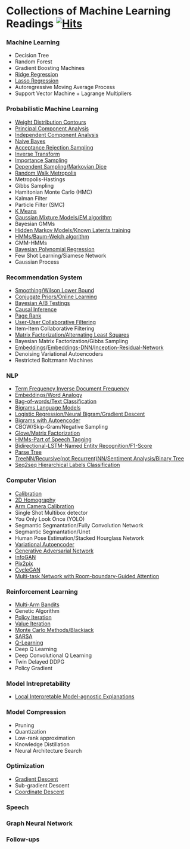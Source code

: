 # Collections of Machine Learning Readings [![Hits](https://hits.seeyoufarm.com/api/count/incr/badge.svg?url=https%3A%2F%2Fgithub.com%2Fzcemycl%2Fmlreading-hub&count_bg=%2379C83D&title_bg=%23555555&icon=&icon_color=%23E7E7E7&title=hits&edge_flat=false)](https://hits.seeyoufarm.com)

### Machine Learning
* Decision Tree
* Random Forest
* Gradient Boosting Machines
* [Ridge Regression](notes/ml/Ridge-Regression.ipynb)
* [Lasso Regression](notes/ml/Lasso-Regression.ipynb)
* Autoregressive Moving Average Process
* Support Vector Machine + Lagrange Multipliers

### Probabilistic Machine Learning
* [Weight Distribution Contours](notes/pml/Distribution-Contour.ipynb)
* [Principal Component Analysis](https://github.com/zcemycl/ProbabilisticPerspectiveMachineLearning/blob/master/Machine%20Learning%20A%20Probabilistic%20Perspective/12LatentLinearModels/F12.5/12.5pcaImageDemo.ipynb)
* [Independent Component Analysis](https://github.com/zcemycl/ProbabilisticPerspectiveMachineLearning/blob/master/Machine%20Learning%20A%20Probabilistic%20Perspective/12LatentLinearModels/F12.20/12.20icaDemo.ipynb)
* [Naive Bayes](https://github.com/zcemycl/ProbabilisticPerspectiveMachineLearning/blob/master/Machine%20Learning%20A%20Probabilistic%20Perspective/3GMDD/F3.8/3.8naiveBayesBowDemo.ipynb)
* [Acceptance Rejection Sampling](notes/Acceptance-Rejection.ipynb)
* [Inverse Transform](notes/Inverse-Transform-Sampling.ipynb)
* [Importance Sampling](notes/ImportanceSampling.ipynb)
* [Dependent Sampling/Markovian Dice](notes/DependentSampling.ipynb)
* [Random Walk Metropolis](notes/Random-Walk-Metropolis.ipynb)
* Metropolis-Hastings
* Gibbs Sampling
* Hamitonian Monte Carlo (HMC)
* Kalman Filter
* Particle Filter (SMC)
* [K Means](notes/K-Means.ipynb)
* [Gaussian Mixture Models/EM algorithm](notes/EM-GMM2.ipynb)
* Bayesian GMMs 
* [Hidden Markov Models/Known Latents training](notes/HMM_visible.ipynb)
* [HMMs/Baum-Welch algorithm](notes/EM_HMM_Sequence.ipynb) 
* GMM-HMMs
* [Bayesian Polynomial Regression](https://github.com/zcemycl/ProbabilisticPerspectiveMachineLearning/blob/master/Probabilistic%20Machine%20Learning/Introduction%20to%20Probabilistic%20Machine%20Learning/Bayesian%20inference%20and%20prediction%20with%20finite%20regression%20models.ipynb)
* Few Shot Learning/Siamese Network
* Gaussian Process

### Recommendation System
* [Smoothing/Wilson Lower Bound](notes/rs_Rate-Popularity.ipynb)
* [Conjugate Priors/Online Learning](notes/rs_Conjugate-Prior.ipynb)
* [Bayesian A/B Testings](notes/rs_ABtestings.ipynb)
* [Causal Inference](notes/rs_Causal-Inference.ipynb)
* [Page Rank](notes/rs_Page-Rank.ipynb)
* [User-User Collaborative Filtering](notes/rs_User-User-Collaborative-Filtering.ipynb)
* Item-Item Collaborative Filtering
* [Matrix Factorization/Alternating Least Squares](notes/rs_Matrix-Factorization.ipynb)
* Bayesian Matrix Factorization/Gibbs Sampling
* [Embeddings](notes/rs_Embedding.ipynb)/[Embeddings-DNN](notes/rs_Deep-Neural-Network.ipynb)/[Inception-Residual-Network](notes/rs-Residual-Learning.ipynb)
* Denoising Variational Autoencoders
* Restricted Boltzmann Machines

### NLP
* [Term Frequency Inverse Document Frequency](notes/nlp_TFIDF.ipynb)
* [Embeddings/Word Analogy](notes/nlp_Embeddings.ipynb)
* [Bag-of-words/Text Classification](notes/nlp_Bag-of-words.ipynb)
* [Bigrams Language Models](notes/nlp_Bigrams-Language-Models.ipynb)
* [Logistic Regression/Neural Bigram/Gradient Descent](notes/nlp_Neural-Bigram.ipynb)
* [Bigrams with Autoencoder](notes/nlp_Bigram-Autoencoder.ipynb)
* CBOW/Skip-Gram/Negative Sampling
* [Glove/Matrix Factorization](notes/nlp_Glove-Matrix-Factorization.ipynb)
* [HMMs-Part of Speech Tagging](notes/nlp_HMMs-POS.ipynb)
* [Bidirectional-LSTM-Named Entity Recognition/F1-Score](notes/nlp_Named-Entity-Recognition-RNN.ipynb)
* [Parse Tree](notes/nlp_Recurrent-Tree-Neural-Network.ipynb)
* [TreeNN/Recursive(not Recurrent)NN/Sentiment Analysis/Binary Tree](notes/nlp_Recurrent-Tree-Neural-Network.ipynb)
* [Seq2seq Hierarchical Labels Classification](https://github.com/zcemycl/seq2seq-labelladder)

### Computer Vision
* [Calibration](https://github.com/zcemycl/zcemycl.github.io/blob/master/resources/calibration.ipynb)
* [2D Homography](https://github.com/zcemycl/Robotics/blob/master/Perception/Logo%20Projection/LogoProjection.ipynb)
* [Arm Camera Calibration](https://github.com/zcemycl/Robotics/blob/master/DobotMagic/calibration/utils.py)
* Single Shot Multibox detector
* You Only Look Once (YOLO)
* Segmantic Segmantation/Fully Convolution Network
* Segmantic Segmantation/Unet
* Human Pose Estimation/Stacked Hourglass Network
* [Variational Autoencoder](https://github.com/zcemycl/self-work/blob/master/VAE/VAE2.ipynb)
* [Generative Adversarial Network](https://github.com/zcemycl/Matlab-GAN/blob/master/GAN/GAN.m)
* [InfoGAN](https://github.com/zcemycl/Matlab-GAN/blob/master/InfoGAN/InfoGAN.m)
* [Pix2pix](https://github.com/zcemycl/Matlab-GAN/blob/master/Pix2Pix/PIX2PIX.m)
* [CycleGAN](https://github.com/zcemycl/Matlab-GAN/blob/master/CycleGAN/CycleGAN.m)
* [Multi-task Network with Room-boundary-Guided Attention](https://github.com/zcemycl/TF2DeepFloorplan)

### Reinforcement Learning
* [Multi-Arm Bandits](https://github.com/zcemycl/zcemycl.github.io/blob/master/resources/rlread.ipynb)
* Genetic Algorithm
* [Policy Iteration](https://github.com/zcemycl/Robotics/blob/master/Reinforcemnet%20Learning/PolicyIteration.ipynb)
* [Value Iteration](https://github.com/zcemycl/Robotics/blob/master/Reinforcemnet%20Learning/ValueIteration.ipynb)
* [Monte Carlo Methods/Blackjack](https://github.com/zcemycl/zcemycl.github.io/blob/master/resources/blackjack.ipynb)
* [SARSA](https://github.com/zcemycl/Robotics/blob/master/Reinforcemnet%20Learning/sarsa.ipynb)
* [Q-Learning](https://github.com/zcemycl/Robotics/blob/master/Reinforcemnet%20Learning/q-learning.ipynb)
* Deep Q Learning
* Deep Convolutional Q Learning
* Twin Delayed DDPG
* Policy Gradient

### Model Intrepretability
* [Local Interpretable Model-agnostic Explanations](https://github.com/zcemycl/ProbabilisticPerspectiveMachineLearning/blob/master/LIME/LIME.ipynb)

### Model Compression
* Pruning
* Quantization
* Low-rank approximation
* Knowledge Distillation
* Neural Architecture Search


### Optimization
* [Gradient Descent]((notes/ml/Ridge-Regression.ipynb))
* Sub-gradient Descent
* [Coordinate Descent]((notes/ml/Lasso-Regression.ipynb))

### Speech

### Graph Neural Network

### Follow-ups
